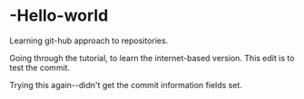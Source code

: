 # -Hello-world
Learning git-hub approach to repositories.

Going through the tutorial, to learn the internet-based version. 
This edit is to test the commit.

Trying this again--didn't get the commit information fields set.
